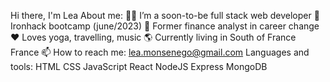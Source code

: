 Hi there, I'm Lea 
About me:
👩‍💻 I’m a soon-to-be full stack web developer
🌱 Ironhack bootcamp (june/2023)
🏦 Former finance analyst in career change
❤️ Loves yoga, travelling, music
🌎 Currently living in South of France France
📫 How to reach me: lea.monsenego@gmail.com
Languages and tools:
HTML  CSS  JavaScript  React  NodeJS  Express  MongoDB  
